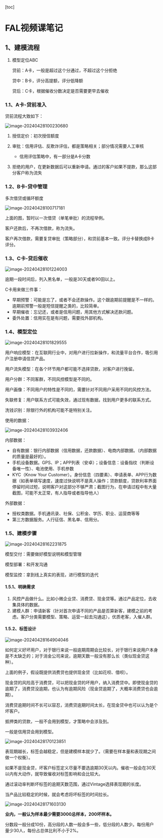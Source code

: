 [toc]

# FAL视频课笔记



## 1、建模流程

1. 模型定位ABC

   贷前：A卡，一般是超过这个分通过，不超过这个分拒绝

   贷中：B卡，评分高提额，评分低降额

   贷后：C卡，根据催收分数决定是否需要更早去催收

### 1.1、A卡-贷前准入

贷前流程大致如下：

![image-20240428100230680](FAL视频笔记.assets/image-20240428100230680.png)

1. 授信定价：初次授信额度

2. 审批：信用评估、反欺诈评估，都是策略相关；部分情况需要人工审核
   * 信用评估策略中，有一部分是A卡分数
3. 拒绝的用户，在更新数据后可以重新申请。通过的客户如果不提款，那么这部分客户称为流失



### 1.2、B卡-贷中管理

多次借贷或循环额度

![image-20240428100717181](FAL视频笔记.assets/image-20240428100717181.png)

上面的图，暂时以一次借贷（单笔单批）的流程举例。

客户还款后，不再次借款，称为流失。

客户再次借款，需要复贷审批（策略部分），和贷前基本一致。评分卡替换成B卡评分。



### 1.3、C卡-贷后催收

![image-20240428101224003](FAL视频笔记.assets/image-20240428101224003.png)

逾期一段时间后，列入黑名单，一般是30天或者90田以上。

C卡用来做三件事：

* 早期预警：可能是忘了，或者不会还款操作。这个跟逾期前提醒是不一样的。逾期前预警一般是短信提醒之类的，比较简单。
* 早期催收：忘记还，或者是信用问题，用其他方式解决还款问题。
* 委外处置：信用实在是有问题，需要找外部机构。

### 1.4、模型定位

![image-20240428101829555](FAL视频笔记.assets/image-20240428101829555.png)

用户响应模型：在互联网行业中，对用户进行拉新操作，和流量平台合作，吸引用户注册申请信贷产品。

用户流失模型：在各个环节用户都可能不选择贷款，对客户进行挽留。

用户分群：不同客群，不同风控模型是不同的。

用户画像：不同用户的特性是不同的，需要针对不同用户采用不同的风控方法。

失联修复：用户联系方式可能失效，通过现有数据，找到用户更多的联系方式。

洗钱识别：除银行外的机构可能不是特别关注。



使用的数据：

![image-20240428103932406](FAL视频笔记.assets/image-20240428103932406.png)

内部数据：

* 自有数据：银行内部数据（信用数据，还款数据）、电商内部数据。（内部数据的质量是最好的）。
* 手机设备数据。GPS、IP；APP列表（安卓）；设备信息：设备指纹（判断设备唯一性）、电池使用、手机参数
* KYC（Know Your Customer）。身份信息（四要素）、申请表单、APP行为数据（如表单填写速度，速度过快说明不是真人操作；贷款额度，贷款利率界面停留时间过短，说明客户对这部分不够严肃；截图行为，在申请过程中有大量截图，可能不太正常，有人指导或者指导他人）

外部数据：

* 授权类数据。手机通讯录、社保、公积金、学历、职业、运营商等等
* 第三方数据服务。人行征信、黑名单、信用分。



### 1.5、建模步骤



![image-20240428162231875](FAL视频笔记.assets/image-20240428162231875.png)

模型交付：需要做好模型说明和模型管理

模型部署：和开发沟通

模型监控：拿到线上真实的表现，进行模型的迭代



#### 1.5.1、明确需求

1. 风控产品做什么。比如小微企业贷、消费贷、现金贷等。通过产品定位，去收集具体的数据。
2. 建模人群：申请新客（针对首次申请不同的产品是否算新客，建模之前的考虑。客户分类需要模型、策略、运营一起去沟通这），优质老客，入催人群。



#### 1.5.2、标签设计

![image-20240428164904046](FAL视频笔记.assets/image-20240428164904046.png)

如何定义好坏用户，对于银行来说一般逾期周期会比较长，对于银行来说用户本身是不太缺乏的；对于消金公司来说，逾期天数一般没有那么长（类似现金贷这种）。

上面的例子，假设既提供消费贷也提供现金贷（比如花呗、借呗）。

现金贷的风险高于消费贷，可以把现金贷的坏用户，纳入消费贷中。即使现金贷的逾期了，消费贷没逾期，也认为有逾期风险（现金贷逾期了，大概率消费贷也会逾期）。

消费贷逾期时间不长可以容忍，消费贷逾期时间太长，在现金贷中也可以认为是个坏客户。

抵押类的贷款，一般不会用到模型，才策略中会涉及到。

一般是信用贷会用到模型。



![image-20240428170123851](FAL视频笔记.assets/image-20240428170123851.png)

表现期越长，标签会越稳定，但是建模样本就少了。（需要在样本量和表现期之间做一个权衡）。

如果不是现金贷，坏客户标签定义尽量不要选逾期30天以内。催收一般会在30天以内有大动作，就导致催收对标签影响和会比较大。

通过滚动率判断坏标签的逾期天数范围，通过Vintage选择表现期的长度。

当产品比较稳定的时候，就会考虑将坏标签的时间拉长。



![image-20240428171603130](FAL视频笔记.assets/image-20240428171603130.png)

**业内，一般认为样本最少需要3000总样本，200坏样本。**

分数段一般分成10份，高分段的人数一般会多一些，低分段的人数少。每份用户量少30人，每份占总体比利不小于2%。